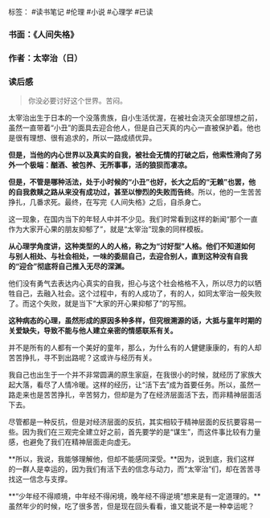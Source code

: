 标签： #读书笔记 #伦理 #小说 #心理学   #已读 

### 书面：《人间失格》
### 作者：太宰治（日）
### 读后感
> 你没必要讨好这个世界。苦闷。

太宰治出生于日本的一个没落贵族，自小生活优渥，在被社会浇灭全部理想之前，虽然一直带着“小丑”的面具去迎合他人，但是自己天真的内心一直被保护着。他也是很有理想、很有追求的，所以一路成绩优异。

**但是，当他的内心世界以及真实的自我，被社会无情的打破之后，他索性滑向了另外一个极端：酗酒、被包养、无所事事，活的狼狈而凄凉。**

**但是，不管是哪种活法，处于小时候的“小丑”也好，长大之后的“无赖”也罢，他的自我救赎之路从来没有成功过，甚至以惨烈的失败而告终**。所以，他的一生苦苦挣扎，几番求死。最终，在写完《人间失格》之后，自杀身亡。

这一现象，在国内当下的年轻人中并不少见。我们时常看到这样的新闻“那个一直作为大家开心果的朋友抑郁了”，就是“太宰治”现象的同样模板。

**从心理学角度讲，这种类型的人的人格，称之为“讨好型”人格。他们不知道如何与别人相处、与社会相处，一味的委屈自己，去迎合别人，直到这种没有自我的“迎合”彻底将自己推入无尽的深渊。**

他们没有勇气去表达内心真实的自我，担心与这个社会格格不入，所以尽力的以牺牲自己，去融入社会。这个过程中，有的人成功了，有的人，如同太宰治一般失败了。而这个失败，就是当下“大家的开心果抑郁了”的写照。

**这种病态的心理，虽然形成的原因多种多样，但究根溯源的话，大抵与童年时期的关爱缺失，导致不能与他人建立亲密的情感联系有关。**

并不是所有的人都有一个美好的童年，那么，为什么有的人健健康康的，有的人却苦苦挣扎，寻不到出路呢？这或许与经历有关。

我自己也出生于一个并不非常圆满的原生家庭，在我很小的时候，就经历了家族大起大落，看尽了人情冷暖。这样的经历，让“活下去”成为首要任务。所以，虽然一路走来也是苦苦挣扎，辛苦努力，但却是为了在经济层面活下去，而非精神层面活下去。

尽管都是一种反抗，但是对经济层面的反抗，其实相较于精神层面的反抗要容易一些。因为我们在三观完全建立好之前，首先要学的是“谋生”，而这件事比较有力量感，也避免了我们在精神层面走向虚无。

**所以，我说，我能够理解他，但却不能感同深受。**因为，说到底，我们这样的一群人是幸运的，因为我们有活下去的信念与动力，而“太宰治”们，却在苦苦寻找这一信念与支撑。

**“少年经不得顺境，中年经不得闲境，晚年经不得逆境”想来是有一定道理的。**虽然年少的时候，吃了很多苦，但是现在回头看看，谁又能说不是一种幸运呢？
